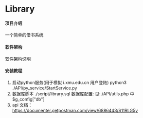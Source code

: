 # Library

#### 项目介绍
一个简单的借书系统

#### 软件架构
软件架构说明


#### 安装教程

1.  启动python服务(用于模拟 i.xmu.edu.cn 用户登陆)
    python3 ./API/py_service/StartService.py
2.  数据库脚本
        ./script/library.sql
    数据库配置:
        见:./API/utils.php 中$g_config["db"]
3.  api 文档：
    https://documenter.getpostman.com/view/6886443/S11RLG5y
